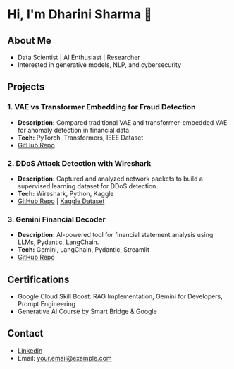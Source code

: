 # Hi, I'm Dharini Sharma 👋

## About Me
- Data Scientist | AI Enthusiast | Researcher
- Interested in generative models, NLP, and cybersecurity

## Projects

### 1. VAE vs Transformer Embedding for Fraud Detection
- **Description:** Compared traditional VAE and transformer-embedded VAE for anomaly detection in financial data.
- **Tech:** PyTorch, Transformers, IEEE Dataset
- [GitHub Repo](link-to-repo)

### 2. DDoS Attack Detection with Wireshark
- **Description:** Captured and analyzed network packets to build a supervised learning dataset for DDoS detection.
- **Tech:** Wireshark, Python, Kaggle
- [GitHub Repo](link-to-repo) | [Kaggle Dataset](link-to-kaggle)

### 3. Gemini Financial Decoder
- **Description:** AI-powered tool for financial statement analysis using LLMs, Pydantic, LangChain.
- **Tech:** Gemini, LangChain, Pydantic, Streamlit
- [GitHub Repo](https://github.com/dharini-sharma/Gemini-Financial-Decoder)

## Certifications
- Google Cloud Skill Boost: RAG Implementation, Gemini for Developers, Prompt Engineering
- Generative AI Course by Smart Bridge & Google

## Contact
- [LinkedIn](your-linkedin)
- Email: your.email@example.com
